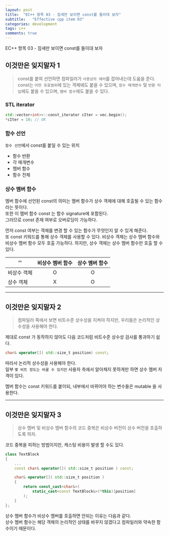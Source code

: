 ```yaml
---
layout: post
title:  "EC++ 항목 03 - 낌새만 보이면 const를 들이대 보자"
subtitle:   "Effective cpp item 03"
categories: development
tags: c++
comments: true
---
```


EC++ 항목 03 - 낌새만 보이면 const를 들이대 보자

## 이것만은 잊지말자 1
> const를 붙여 선언하면 컴파일러가 `사용상의 에러`를 잡아내는데 도움을 준다.  
> const는 `어떤 유효범위`에 있는 객체에도 붙을 수 있으며, `함수 매개변수` 및 `반환 타입`에도 붙을 수 있으며, `멤버 함수`에도 붙을 수 있다.


### STL iterator
```C++
std::vector<int>>::const_iterator cIter = vec.begin();
*cIter = 10; // OK
```

### 함수 선언
`함수 선언`에서 const를 붙일 수 있는 위치
* 함수 반환
* 각 매개변수
* 멤버 함수
* 함수 전체

### 상수 멤버 함수
멤버 함수에 선언된 const의 의미는 멤버 함수가 상수 객체에 대해 호출될 수 있는 함수라는 뜻이다.  
또한 이 멤버 함수 const 는 함수 signature에 포함된다.  
그러므로 const 존재 여부로 오버로딩이 가능하다.

먼저 const 여부는 객체를 변경 할 수 있는 함수가 무엇인지 알 수 있게 해준다.  
또 const 키워드를 통해 상수 객체를 사용할 수 있다.
비상수 객체는 상수 멤버 함수와 비상수 멤버 함수 모두 호출 가능하다.
하지만, 상수 객체는 상수 멤버 함수만 호출 할 수 있다.

''   |  비상수 멤버 함수 | 상수 멤버 함수
--- |:---: | :----:
비상수 객체 | O | O
상수 객체 | X | O

---
## 이것만은 잊지말자 2
> 컴파일러 쪽에서 보면 비트수준 상수성을 지켜야 하지만, 우리들은 논리적인 상수성을 사용해야 한다.

제대로 const 가 동작하지 않아도 다음 코드처럼 비트수준 상수성 검사를 통과하기 쉽다.
```C++
char& operator[]( std::size_t position) const;
```
따라서 논리적 상수성을 사용해야 한다.  
일부 `몇 비트 정도는 바꿀 수 있지만` 사용자 측에서 알아채지 못하게만 하면 상수 멤버 자격이 있다.

멤버 함수는 const 키워드를 붙이되, 내부에서 바뀌어야 하는 변수들은 mutable 을 사용한다.

---
## 이것만은 잊지말자 3
> 상수 멤버 및 비상수 멤버 함수의 코드 중복은 비상수 버전이 상수 버전을 호출하도록 하자.

코드 중복을 피하는 방법이지만, 캐스팅 비용이 발생 할 수도 있다.

```C++
class TextBlock
{
    ...
    const char& operator[]( std::size_t position ) const;

    char& operator[]( std::size_t position )
    {
        return const_cast<char&>( 
            static_cast<const TextBlock&>(*this)[position]
        );
    }
};
```

상수 멤버 함수가 비상수 멤버를 호출하면 안되는 이유는 다음과 같다.  
상수 멤버 함수는 해당 객체의 논리적인 상태를 바꾸지 않겠다고 컴파일러와 약속한 함수이기 때문이다.